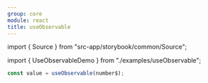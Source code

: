 ```yaml
---
group: core
module: react
title: useObservable
---
```


import { Source } from "src-app/storybook/common/Source";

import { UseObservableDemo } from "./examples/useObservable";

<UseObservableDemo />

```jsx
const value = useObservable(number$);
```

<Source path="src-core/react/useObservable.ts" />
